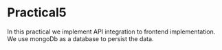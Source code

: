 # Practical5

In this practical we implement API integration to frontend implementation. We use mongoDb as a database to persist the data.
